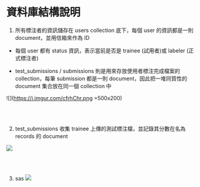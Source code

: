 # 資料庫結構說明


1. 所有標注者的資訊儲存在 users collection 底下，每個 user 的資訊都是一則 document，並用信箱來作為 ID

+ 每個 user 都有 status 資訊，表示當前是否是 trainee (試用者)或 labeler (正式標注者)

+ test_submissions / submissions 則是用來存放使用者標注完成檔案的 collection，每筆 submission 都是一則 document，因此把一堆同質性的 document 集合放在同一個 collection 中

![](https://i.imgur.com/cfrhChr.png =500x200)

<br>
<br>

2. test_submissions 收集 trainee 上傳的測試標注檔，並記錄其分數在名為 records 的 document 

![](https://i.imgur.com/yQY78oI.png)

<br>
<br>

3. sas
![](https://i.imgur.com/6CXbz48.png)
